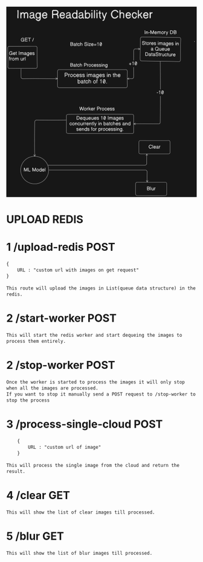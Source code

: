 ![Architecture and Block Diagram of my Application](public/image-readability.png "My Image Title")

# UPLOAD REDIS

# 1 /upload-redis POST

    {
        URL : "custom url with images on get request"
    }

    This route will upload the images in List(queue data structure) in the redis.

# 2 /start-worker POST

    This will start the redis worker and start dequeing the images to process them entirely.

# 2 /stop-worker POST

    Once the worker is started to process the images it will only stop when all the images are processed.
    If you want to stop it manually send a POST request to /stop-worker to stop the process

# 3 /process-single-cloud POST

        {
            URL : "custom url of image"
        }

    This will process the single image from the cloud and return the result.

# 4 /clear GET

    This will show the list of clear images till processed.

# 5 /blur GET

    This will show the list of blur images till processed.
